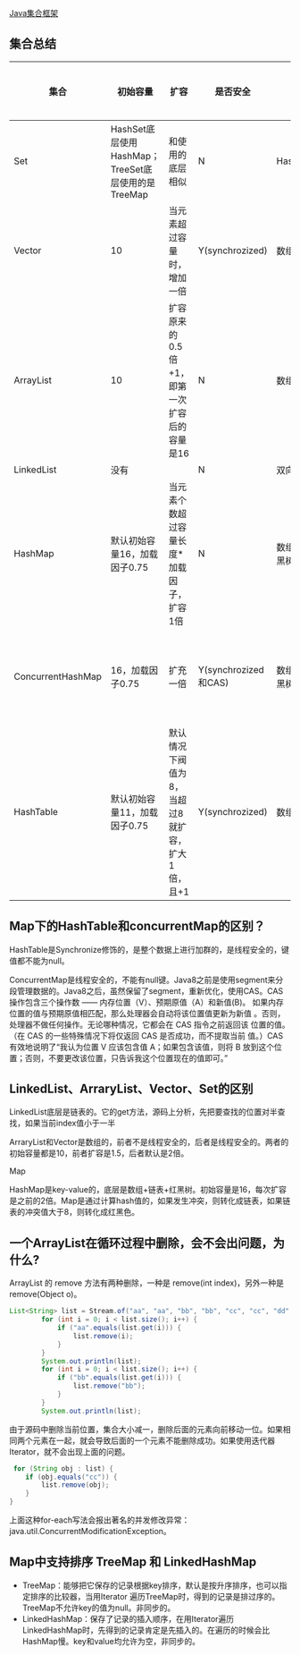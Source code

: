 [Java集合框架](https://jlj98.top/categories/Java%E9%9B%86%E5%90%88%E6%A1%86%E6%9E%B6/)

## 集合总结

| 集合              | 初始容量                                           | 扩容                                            | 是否安全             | 结构                 | 集合特性         |
| ----------------- | -------------------------------------------------- | ----------------------------------------------- | -------------------- | -------------------- | ---------------- |
| Set               | HashSet底层使用HashMap；TreeSet底层使用的是TreeMap | 和使用的底层相似                                | N                    | HashMap/TreeMap      | 无序不重复       |
| Vector            | 10                                                 | 当元素超过容量时，增加一倍                      | Y(synchrozized)      | 数组                 |                  |
| ArrayList         | 10                                                 | 扩容原来的0.5倍+1，即第一次扩容后的容量是16     | N                    | 数组                 |                  |
| LinkedList        | 没有                                               |                                                 | N                    | 双向链表             |                  |
| HashMap           | 默认初始容量16，加载因子0.75                       | 当元素个数超过容量长度*加载因子，扩容1倍        | N                    | 数组+双向链表+红黑树 | 键值对可以为null |
| ConcurrentHashMap | 16，加载因子0.75                                   | 扩充一倍                                        | Y(synchrozized和CAS) | 数组+双向链表+红黑树 | 键值对不能为null |
| HashTable         | 默认初始容量11，加载因子0.75                       | 默认情况下阀值为8，当超过8就扩容，扩大1倍，且+1 | Y(synchrozized)      | 数组+链表            | 键值对不能为null |

## Map下的HashTable和concurrentMap的区别？

HashTable是Synchronize修饰的，是整个数据上进行加群的，是线程安全的，键值都不能为null。

ConcurrentMap是线程安全的，不能有null键。Java8之前是使用segment来分段管理数据的。Java8之后，虽然保留了segment，重新优化，使用CAS。CAS 操作包含三个操作数 —— 内存位置（V）、预期原值（A）和新值(B)。 如果内存位置的值与预期原值相匹配，那么处理器会自动将该位置值更新为新值 。否则，处理器不做任何操作。无论哪种情况，它都会在 CAS 指令之前返回该 位置的值。（在 CAS 的一些特殊情况下将仅返回 CAS 是否成功，而不提取当前 值。）CAS 有效地说明了“我认为位置 V 应该包含值 A；如果包含该值，则将 B 放到这个位置；否则，不要更改该位置，只告诉我这个位置现在的值即可。”

## LinkedList、ArraryList、Vector、Set的区别

LinkedList底层是链表的。它的get方法，源码上分析，先把要查找的位置对半查找，如果当前index值小于一半

ArraryList和Vector是数组的，前者不是线程安全的，后者是线程安全的。两者的初始容量都是10，前者扩容是1.5，后者默认是2倍。

Map

HashMap是key-value的，底层是数组+链表+红黑树。初始容量是16，每次扩容是之前的2倍。Map是通过计算hash值的，如果发生冲突，则转化成链表，如果链表的冲突值大于8，则转化成红黑色。

## 一个ArrayList在循环过程中删除，会不会出问题，为什么?

ArrayList 的 remove 方法有两种删除，一种是 remove(int index)，另外一种是remove(Object o)。

```java
List<String> list = Stream.of("aa", "aa", "bb", "bb", "cc", "cc", "dd", "dd").collect(Collectors.toList());
        for (int i = 0; i < list.size(); i++) {
            if ("aa".equals(list.get(i))) {
                list.remove(i);
            }
        }
        System.out.println(list);
        for (int i = 0; i < list.size(); i++) {
            if ("bb".equals(list.get(i))) {
                list.remove("bb");
            }
        }
        System.out.println(list);
```

由于源码中删除当前位置，集合大小减一，删除后面的元素向前移动一位。如果相同两个元素在一起，就会导致后面的一个元素不能删除成功。如果使用迭代器Iterator，就不会出现上面的问题。

```java
 for (String obj : list) {
 	if (obj.equals("cc")) {
		list.remove(obj);
 	}
}
```

上面这种for-each写法会报出著名的并发修改异常：java.util.ConcurrentModificationException。

## Map中支持排序 TreeMap 和 LinkedHashMap

- TreeMap：能够把它保存的记录根据key排序，默认是按升序排序，也可以指定排序的比较器，当用Iterator 遍历TreeMap时，得到的记录是排过序的。TreeMap不允许key的值为null。非同步的。
- LinkedHashMap：保存了记录的插入顺序，在用Iterator遍历LinkedHashMap时，先得到的记录肯定是先插入的。在遍历的时候会比HashMap慢。key和value均允许为空，非同步的。